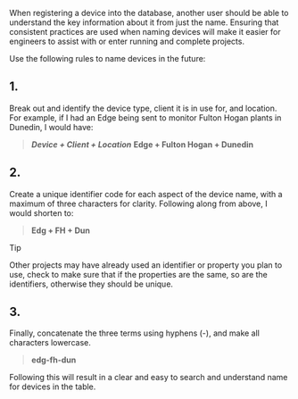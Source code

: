 
When registering a device into the database, another user should be able to understand the key information about it from just the name. Ensuring that consistent practices are used when naming devices will make it easier for engineers to assist with or enter running and complete projects. 

Use the following rules to name devices in the future:

## 1.
Break out and identify the device type, client it is in use for, and location. For example, if I had an Edge being sent to monitor Fulton Hogan plants in Dunedin, I would have:
> **_Device + Client + Location_**
> **Edge + Fulton Hogan + Dunedin**

## 2.
Create a unique identifier code for each aspect of the device name, with a maximum of three characters for clarity. Following along from above, I would shorten to:
> **Edg + FH + Dun**

> [!tip]
> Other projects may have already used an identifier or property you plan to use, check to make sure that if the properties are the same, so are the identifiers, otherwise they should be unique.
## 3. 
Finally, concatenate the three terms using hyphens (-), and make all characters lowercase.
> **edg-fh-dun**

Following this will result in a clear and easy to search and understand name for devices in the table.

